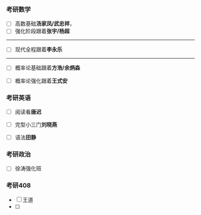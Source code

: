 ### 考研数学

- [ ] 高数基础**汤家凤/武忠祥**，
- [ ] 强化阶段跟着**张宇/杨超**

<hr>

- [ ] 现代全程跟着**李永乐**
<hr>

- [ ] 概率论基础跟着**方浩/余炳森**
- [ ] 概率论强化跟着**王式安**


### 考研英语
 - [ ] 阅读看**唐迟**
 - [ ] 完型小三门**刘晓燕**
 - [ ] 语法**田静**


### 考研政治

 - [ ] 徐涛强化班


### 考研408

- [ ] 王道
- [ ] 
<!--stackedit_data:
eyJoaXN0b3J5IjpbMTU4NzMzNTI5NywtNDQwMjU5MTU5LDU1MD
k2NzgyMV19
-->